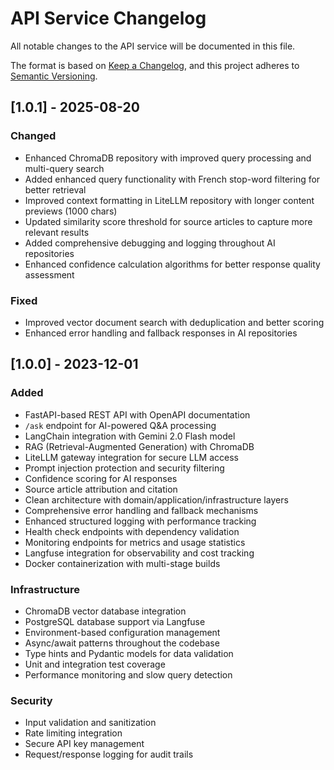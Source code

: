 # API Service Changelog

All notable changes to the API service will be documented in this file.

The format is based on [Keep a Changelog](https://keepachangelog.com/en/1.0.0/),
and this project adheres to [Semantic Versioning](https://semver.org/spec/v2.0.0.html).

## [1.0.1] - 2025-08-20

### Changed
- Enhanced ChromaDB repository with improved query processing and multi-query search
- Added enhanced query functionality with French stop-word filtering for better retrieval
- Improved context formatting in LiteLLM repository with longer content previews (1000 chars)
- Updated similarity score threshold for source articles to capture more relevant results
- Added comprehensive debugging and logging throughout AI repositories
- Enhanced confidence calculation algorithms for better response quality assessment

### Fixed
- Improved vector document search with deduplication and better scoring
- Enhanced error handling and fallback responses in AI repositories

## [1.0.0] - 2023-12-01

### Added
- FastAPI-based REST API with OpenAPI documentation
- `/ask` endpoint for AI-powered Q&A processing
- LangChain integration with Gemini 2.0 Flash model
- RAG (Retrieval-Augmented Generation) with ChromaDB
- LiteLLM gateway integration for secure LLM access
- Prompt injection protection and security filtering
- Confidence scoring for AI responses
- Source article attribution and citation
- Clean architecture with domain/application/infrastructure layers
- Comprehensive error handling and fallback mechanisms
- Enhanced structured logging with performance tracking
- Health check endpoints with dependency validation
- Monitoring endpoints for metrics and usage statistics
- Langfuse integration for observability and cost tracking
- Docker containerization with multi-stage builds

### Infrastructure
- ChromaDB vector database integration
- PostgreSQL database support via Langfuse
- Environment-based configuration management
- Async/await patterns throughout the codebase
- Type hints and Pydantic models for data validation
- Unit and integration test coverage
- Performance monitoring and slow query detection

### Security
- Input validation and sanitization
- Rate limiting integration
- Secure API key management
- Request/response logging for audit trails
